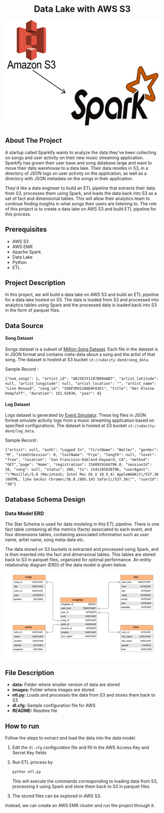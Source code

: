 <p align="center">
 <h1 align="center">Data Lake with AWS S3</h1>
</p>


![database](./images/spark_S3.png)

## About The Project

A startup called Sparkify wants to analyze the data they've been collecting on songs and user activity on their new music streaming application. Sparkify has grown their user base and song database large and want to move their data warehouse to a data lake. Their data resides in S3, in a directory of JSON logs on user activity on the application, as well as a directory with JSON metadata on the songs in their application.

They'd like a data engineer to build an ETL pipeline that extracts their data from S3,  processes them using Spark, and loads the data back into S3 as a set of fact and dimensional tables. This will allow their analytics team to continue finding insights in what songs their users are listening to. The role of this project is to create a data lake on AWS S3 and build ETL pipeline for this process. 

## Prerequisites
- AWS S3
- AWS EMR
- Apache Spark
- Data Lake
- Python
- ETL 


## Project Description

In this project, we will build a data lake on AWS S3 and build an ETL pipeline for a data lake hosted on S3. The data is loaded from S3 and processed into analytics tables using Spark and the processed data is loaded back into S3 in the form of parquet files.


## Data Source

#### Song Dataset

Songs dataset is a subset of [Million Song Dataset](http://millionsongdataset.com/). Each file in the dataset is in JSON format and contains meta-data about a song and the artist of that song. The dataset is hosted at S3 bucket `s3://udacity-dend/song_data`.

Sample Record :

```
{"num_songs": 1, "artist_id": "ARJIE2Y1187B994AB7", "artist_latitude": null, "artist_longitude": null, "artist_location": "", "artist_name": "Line Renaud", "song_id": "SOUPIRU12A6D4FA1E1", "title": "Der Kleine Dompfaff", "duration": 152.92036, "year": 0}
```

#### Log Dataset

Logs dataset is generated by [Event Simulator](https://github.com/Interana/eventsim). These log files in JSON format simulate activity logs from a music streaming application based on specified configurations. The dataset is hosted at S3 bucket `s3://udacity-dend/log_data`.

Sample Record :

```
{"artist": null, "auth": "Logged In", "firstName": "Walter", "gender": "M", "itemInSession": 0, "lastName": "Frye", "length": null, "level": "free", "location": "San Francisco-Oakland-Hayward, CA", "method": "GET","page": "Home", "registration": 1540919166796.0, "sessionId": 38, "song": null, "status": 200, "ts": 1541105830796, "userAgent": "\"Mozilla\/5.0 (Macintosh; Intel Mac OS X 10_9_4) AppleWebKit\/537.36 (KHTML, like Gecko) Chrome\/36.0.1985.143 Safari\/537.36\"", "userId": "39"}
```



## Database Schema Design

### Data Model ERD

The Star Schema is used for data modeling in this ETL pipeline. There is one fact table containing all the metrics (facts) associated to each event, and four dimensions tables, containing associated information such as user name, artist name, song meta-data etc.

The data stored on S3 buckets is extracted and processed using Spark, and is then inserted into the fact and dimensional tables. This tables are stored back to S3 in parquet files, organized for optimal performance. An entity relationship diagram (ERD) of the data model is given below. 

![database](./images/database.png)



## File Description

- **data:** Folder where smaller version of data are stored
- **images:** Folder where images are stored 
- **etl.py:** Loads and processes the data from S3 and stores them back to S3
- **dl.cfg:** Sample configuration file for AWS
- **README:** Readme file


## How to run

Follow the steps to extract and load the data into the data model.

1. Edit the `dl.cfg` configuration file and fill in the AWS Access Key and Secret Key fields

2. Run ETL process by 

   ```python
   python etl.py
   ```

   This will execute the commands corresponding to loading data from S3, processing it using Spark and store them back to S3 in parquet files.

3.  The stored files can be explored in AWS S3.

Instead, we can create an AWS EMR cluster and run the project through it.



